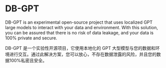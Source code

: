 # 

# DB-GPT

DB-GPT is an experimental open-source project that uses localized GPT large models to interact with your data and environment. With this solution, you can be assured that there is no risk of data leakage, and your data is 100% private and secure.

DB-GPT 是一个实验性开源项目，它使用本地化的 GPT 大型模型与您的数据和环境进行交互。通过此解决方案，您可以放心，不存在数据泄露的风险，并且您的数据100%私密且安全。
